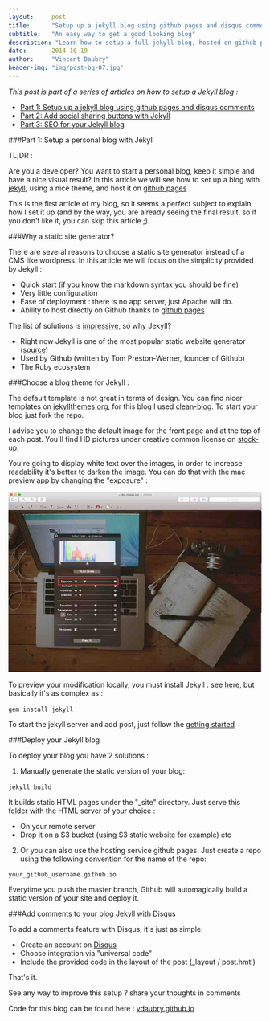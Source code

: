 ```yaml
---
layout:     post
title:      "Setup up a jekyll blog using github pages and disqus comments"
subtitle:   "An easy way to get a good looking blog"
description: "Learn how to setup a full jekyll blog, hosted on github pages, including a custom theme and Disqus comments"
date:       2014-10-19
author:     "Vincent Daubry"
header-img: "img/post-bg-07.jpg"
---
```


<i>This post is part of a series of articles on how to setup a Jekyll blog :</i>

* [Part 1: Setup up a jekyll blog using github pages and disqus comments]({{site.url}}/2014/10/19/setup-a-jekyll-blog/)
* [Part 2: Add social sharing buttons with Jekyll]({{site.url}}/2014/10/20/add-social-sharing-buttons-with-jekyll/)
* [Part 3: SEO for your Jekyll blog]({{site.url}}/2014/11/21/SEO-for-your-Jekyll-blog/)

###Part 1: Setup a personal blog with Jekyll

TL;DR :

Are you a developer? You want to start a personal blog, keep it simple and have a nice visual result? In this article we will see how to set up a blog with [jekyll](http://jekyllrb.com/), using a nice theme, and host it on [github pages](https://pages.github.com/)

This is the first article of my blog, so it seems a perfect subject to explain how I set it up (and by the way, you are already seeing the final result, so if you don't like it, you can skip this article ;)

###Why a static site generator?

There are several reasons to choose a static site generator instead of a CMS like wordpress. In this article we will focus on the simplicity provided by Jekyll :

* Quick start (if you know the markdown syntax you should be fine)
* Very little configuration
* Ease of deployment : there is no app server, just Apache will do.
* Ability to host directly on Github thanks to [github pages](https://pages.github.com/)

The list of solutions is [impressive](https://staticsitegenerators.net), so why Jekyll?

* Right now Jekyll is one of the most popular static website generator ([source](https://www.staticgen.com/))
* Used by Github (written by Tom Preston-Werner, founder of Github)
* The Ruby ecosystem


###Choose a blog theme for Jekyll :

The default template is not great in terms of design. You can find nicer templates on [jekyllthemes.org](http://jekyllthemes.org/), for this blog I used [clean-blog](https://github.com/IronSummitMedia/startbootstrap-clean-blog-jekyll). To start your blog just fork the repo.

I advise you to change the default image for the front page and at the top of each post. You'll find HD pictures under creative common license on [stock-up](http://www.sitebuilderreport.com/stock-up).

You're going to display white text over the images, in order to increase readability it's better to darken the image. You can do that with the mac preview app by changing the "exposure" :

<img src="/img//posts/2014-11-19-setup-a-jekyll-blog/exposure.jpg" width="800">


To preview your modification locally, you must install Jekyll : see [here](http://jekyllrb.com/docs/installation/), but basically it's as complex as :

```gem install jekyll```

To start the jekyll server and add post, just follow the [getting started](http://jekyllrb.com/docs/usage/)


###Deploy your Jekyll blog

To deploy your blog you have 2 solutions :

1) Manually generate the static version of your blog:

```jekyll build ```

It builds static HTML pages under the "_site" directory. Just serve this folder with the HTML server of your choice :

* On your remote server
* Drop it on a S3 bucket (using S3 static website for example)
etc


2) Or you can also use the hosting service github pages. Just create a repo using the following convention for the name of the repo:

```
your_github_username.github.io
```

Everytime you push the master branch, Github will automagically build a static version of your site and deploy it.


###Add comments to your blog Jekyll with Disqus

To add a comments feature with Disqus, it's just as simple:

* Create an account on [Disqus](https://disqus.com)
* Choose integration via "universal code"
* Include the provided code in the layout of the post (_layout / post.hmtl)

That's it.

See any way to improve this setup ? share your thoughts in comments

Code for this blog can be found here : [vdaubry.github.io](http://vdaubry.github.io)